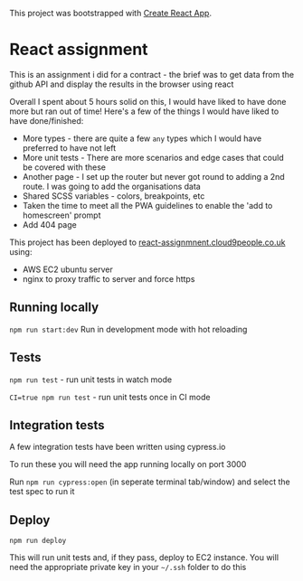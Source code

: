 This project was bootstrapped with [Create React App](https://github.com/facebook/create-react-app).


# React assignment
This is an assignment i did for a contract - the brief was to get data from the github API and display the results in the browser using react

Overall I spent about 5 hours solid on this, I would have liked to have done more but ran out of time! Here's a few of the things I would have liked to have done/finished:
- More types - there are quite a few `any` types which I would have preferred to have not left
- More unit tests - There are more scenarios and edge cases that could be covered with these
- Another page - I set up the router but never got round to adding a 2nd route. I was going to add the organisations data
- Shared SCSS variables - colors, breakpoints, etc
- Taken the time to meet all the PWA guidelines to enable the 'add to homescreen' prompt
- Add 404 page

This project has been deployed to [react-assignmnent.cloud9people.co.uk](https://keytree.cloud9people.co.uk) using:
- AWS EC2 ubuntu server
- nginx to proxy traffic to server and force https

## Running locally
`npm run start:dev`
Run in development mode with hot reloading

## Tests
`npm run test` - run unit tests in watch mode

`CI=true npm run test` - run unit tests once in CI mode


## Integration tests
A few integration tests have been written using cypress.io

To run these you will need the app running locally on port 3000

Run `npm run cypress:open` (in seperate terminal tab/window) and select the test spec to run it


## Deploy
`npm run deploy`

This will run unit tests and, if they pass, deploy to EC2 instance.
You will need the appropriate private key in your `~/.ssh` folder to do this


